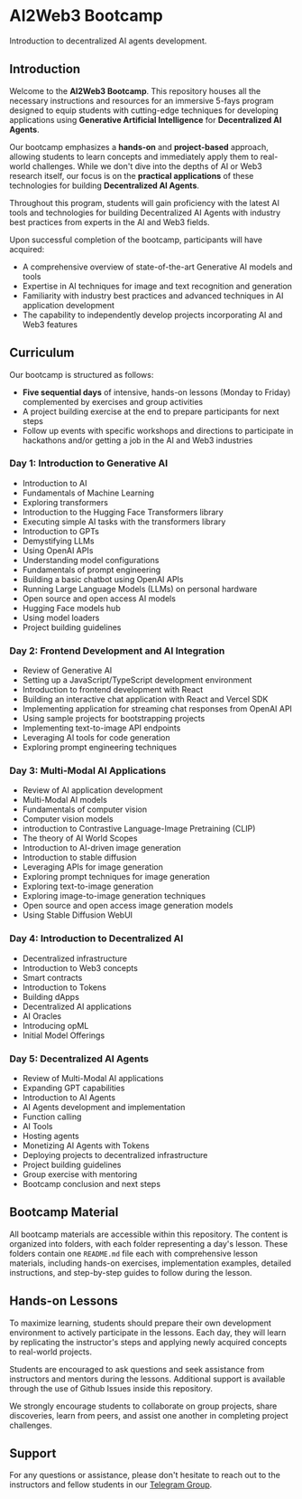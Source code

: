 # AI2Web3 Bootcamp

Introduction to decentralized AI agents development.

## Introduction

Welcome to the **AI2Web3 Bootcamp**. This repository houses all the necessary instructions and resources for an immersive 5-fays program designed to equip students with cutting-edge techniques for developing applications using **Generative Artificial Intelligence** for **Decentralized AI Agents**.

Our bootcamp emphasizes a **hands-on** and **project-based** approach, allowing students to learn concepts and immediately apply them to real-world challenges. While we don't dive into the depths of AI or Web3 research itself, our focus is on the **practical applications** of these technologies for building **Decentralized AI Agents**.

Throughout this program, students will gain proficiency with the latest AI tools and technologies for building Decentralized AI Agents with industry best practices from experts in the AI and Web3 fields.

Upon successful completion of the bootcamp, participants will have acquired:

- A comprehensive overview of state-of-the-art Generative AI models and tools
- Expertise in AI techniques for image and text recognition and generation
- Familiarity with industry best practices and advanced techniques in AI application development
- The capability to independently develop projects incorporating AI and Web3 features

## Curriculum

Our bootcamp is structured as follows:

- **Five sequential days** of intensive, hands-on lessons (Monday to Friday) complemented by exercises and group activities
- A project building exercise at the end to prepare participants for next steps
- Follow up events with specific workshops and directions to participate in hackathons and/or getting a job in the AI and Web3 industries

### Day 1: Introduction to Generative AI

- Introduction to AI
- Fundamentals of Machine Learning
- Exploring transformers
- Introduction to the Hugging Face Transformers library
- Executing simple AI tasks with the transformers library
- Introduction to GPTs
- Demystifying LLMs
- Using OpenAI APIs
- Understanding model configurations
- Fundamentals of prompt engineering
- Building a basic chatbot using OpenAI APIs
- Running Large Language Models (LLMs) on personal hardware
- Open source and open access AI models
- Hugging Face models hub
- Using model loaders
- Project building guidelines

### Day 2: Frontend Development and AI Integration

- Review of Generative AI
- Setting up a JavaScript/TypeScript development environment
- Introduction to frontend development with React
- Building an interactive chat application with React and Vercel SDK
- Implementing application for streaming chat responses from OpenAI API
- Using sample projects for bootstrapping projects
- Implementing text-to-image API endpoints
- Leveraging AI tools for code generation
- Exploring prompt engineering techniques

### Day 3: Multi-Modal AI Applications

- Review of AI application development
- Multi-Modal AI models
- Fundamentals of computer vision
- Computer vision models
- introduction to Contrastive Language-Image Pretraining (CLIP)
- The theory of AI World Scopes
- Introduction to AI-driven image generation
- Introduction to stable diffusion
- Leveraging APIs for image generation
- Exploring prompt techniques for image generation
- Exploring text-to-image generation
- Exploring image-to-image generation techniques
- Open source and open access image generation models
- Using Stable Diffusion WebUI

### Day 4: Introduction to Decentralized AI

- Decentralized infrastructure
- Introduction to Web3 concepts
- Smart contracts
- Introduction to Tokens
- Building dApps
- Decentralized AI applications
- AI Oracles
- Introducing opML
- Initial Model Offerings

### Day 5: Decentralized AI Agents

- Review of Multi-Modal AI applications
- Expanding GPT capabilities
- Introduction to AI Agents
- AI Agents development and implementation
- Function calling
- AI Tools
- Hosting agents
- Monetizing AI Agents with Tokens
- Deploying projects to decentralized infrastructure
- Project building guidelines
- Group exercise with mentoring
- Bootcamp conclusion and next steps

## Bootcamp Material

All bootcamp materials are accessible within this repository. The content is organized into folders, with each folder representing a day's lesson. These folders contain one `README.md` file each with comprehensive lesson materials, including hands-on exercises, implementation examples, detailed instructions, and step-by-step guides to follow during the lesson.

## Hands-on Lessons

To maximize learning, students should prepare their own development environment to actively participate in the lessons. Each day, they will learn by replicating the instructor's steps and applying newly acquired concepts to real-world projects.

Students are encouraged to ask questions and seek assistance from instructors and mentors during the lessons. Additional support is available through the use of Github Issues inside this repository.

We strongly encourage students to collaborate on group projects, share discoveries, learn from peers, and assist one another in completing project challenges.

## Support

For any questions or assistance, please don't hesitate to reach out to the instructors and fellow students in our [Telegram Group](https://t.me/vmineracademy).
